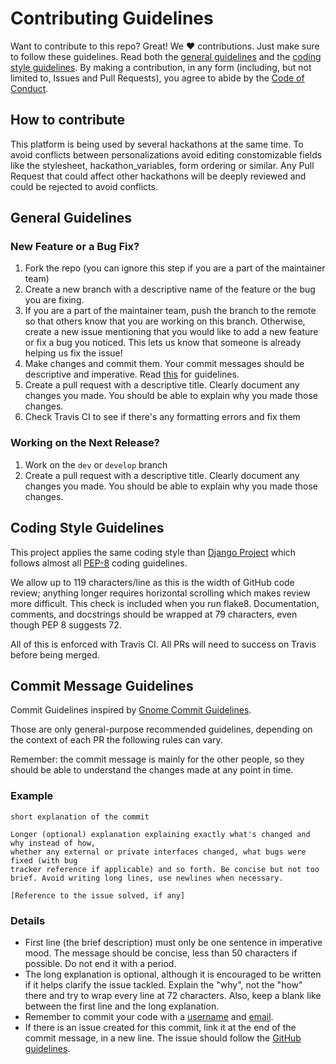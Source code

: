 # Contributing Guidelines

Want to contribute to this repo? Great! We  :heart:  contributions. Just make sure to follow these guidelines.
Read both the [general guidelines](#general-guidelines) and the [coding style guidelines](#coding-style-guidelines).
By making a contribution, in any form (including, but not limited to, Issues and Pull Requests), you agree to abide by the [Code of Conduct](CODE_OF_CONDUCT.md).

## How to contribute

This platform is being used by several hackathons at the same time. To avoid conflicts between personalizations avoid editing constomizable fields like the stylesheet, hackathon_variables, form ordering or similar. Any Pull Request that could affect other hackathons will be deeply reviewed and could be rejected to avoid conflicts.

## General Guidelines

### New Feature or a Bug Fix?
1. Fork the repo (you can ignore this step if you are a part of the maintainer team)
2. Create a new branch with a descriptive name of the feature or the bug you are fixing.
3. If you are a part of the maintainer team, push the branch to the remote so that others know that you are working on this branch. Otherwise, create a new issue mentioning that you would like to add a new feature or fix a bug you noticed. This lets us know that someone is already helping us fix the issue!
4. Make changes and commit them. Your commit messages should be descriptive and imperative. Read [this](http://who-t.blogspot.com/2009/12/on-commit-messages.html) for guidelines.
5. Create a pull request with a descriptive title. Clearly document any changes you made. You should be able to explain why you made those changes.
6. Check Travis CI to see if there's any formatting errors and fix them

### Working on the Next Release?
1. Work on the `dev` or `develop` branch
2. Create a pull request with a descriptive title. Clearly document any changes you made. You should be able to explain why you made those changes.

## Coding Style Guidelines

This project applies the same coding style than [Django Project](https://docs.djangoproject.com/en/1.11/internals/contributing/writing-code/coding-style/) which follows almost all [PEP-8](https://www.python.org/dev/peps/pep-0008/) coding guidelines.

We allow up to 119 characters/line as this is the width of GitHub code review; anything longer requires horizontal scrolling which makes review more difficult. This check is included when you run flake8. Documentation, comments, and docstrings should be wrapped at 79 characters, even though PEP 8 suggests 72.

All of this is enforced with Travis CI. All PRs will need to success on Travis before being merged.

## Commit Message Guidelines

Commit Guidelines inspired by [Gnome Commit Guidelines](https://wiki.gnome.org/Git/CommitMessages).

Those are only general-purpose recommended guidelines, depending on the context of each PR the following rules can vary.

Remember: the commit message is mainly for the other people, so they should be able to understand the changes made at any point in time.

### Example

```
short explanation of the commit

Longer (optional) explanation explaining exactly what's changed and why instead of how,
whether any external or private interfaces changed, what bugs were fixed (with bug
tracker reference if applicable) and so forth. Be concise but not too brief. Avoid writing long lines, use newlines when necessary.

[Reference to the issue solved, if any]
```

### Details

- First line (the brief description) must only be one sentence in imperative mood. The message should be concise, less than 50 characters if possible. Do not end it with a period.
- The long explanation is optional, although it is encouraged to be written if it helps clarify the issue tackled. Explain the "why", not the "how" there and try to wrap every line at 72 characters. Also, keep a blank like between the first line and the long explanation.
- Remember to commit your code with a [username](https://help.github.com/articles/setting-your-username-in-git/) and [email](https://help.github.com/articles/setting-your-email-in-git/).
- If there is an issue created for this commit, link it at the end of the commit message, in a new line. The issue should follow the [GitHub guidelines](https://help.github.com/articles/closing-issues-via-commit-messages/#closing-an-issue-in-the-same-repository).
